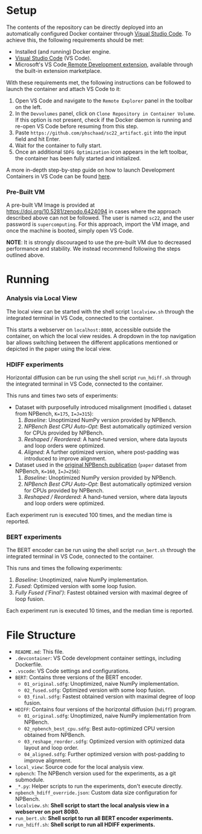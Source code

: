 # Setup

The contents of the repository can be directly deployed into an automatically
configured Docker container through
[Visual Studio Code](https://code.visualstudio.com/).
To achieve this, the following requirements should be met:

- Installed (and running) Docker engine.
- [Visual Studio Code](https://code.visualstudio.com/) (VS Code).
- Microsoft's VS Code[
  Remote Development extension](https://marketplace.visualstudio.com/items?itemName=ms-vscode-remote.vscode-remote-extensionpack),
  available through the built-in extension marketplace.

With these requirements met, the following instructions can be followed to
launch the container and attach VS Code to it:

1. Open VS Code and navigate to the `Remote Explorer` panel in the
   toolbar on the left.
2. In the `Devvolumes` panel, click on `Clone Repository in Container Volume`.
   If this option is not present, check if the Docker daemon is running and
   re-open VS Code before resuming from this step.
3. Paste `https://github.com/phschaad/sc22_artifact.git` into the input field and hit Enter.
4. Wait for the container to fully start.
5. Once an additional `SDFG Optimization` icon appears in the left toolbar,
   the container has been fully started and initialized.

A more in-depth step-by-step guide on how to launch Development Containers in
VS Code can be found [here](https://code.visualstudio.com/docs/remote/containers#_quick-start-open-a-git-repository-or-github-pr-in-an-isolated-container-volume).

### Pre-Built VM

A pre-built VM Image is provided at https://doi.org/10.5281/zenodo.6424094 in
cases where the approach described above can not be followed. The user is named
`sc22`, and the user password is `supercomputing`. For this approach, import
the VM image, and once the machine is booted, simply open VS Code.

**NOTE**: It is strongly discouraged to use the pre-built VM due to decreased
performance and stability. We instead recommend following the steps outlined
above.

# Running

### Analysis via Local View

The local view can be started with the shell script `localview.sh` through the
integrated terminal in VS Code, connected to the container.

This starts a
webserver on `localhost:8080`, accessible outside the container, on which
the local view resides. A dropdown in the top navigation bar allows switching
between the different applications mentioned or depicted in the paper using the
local view.

### HDIFF experiments

Horizontal diffusion can be run using the shell script `run_hdiff.sh` through
the integrated terminal in VS Code, connected to the container.

This runs and times two sets of experiments:

- Dataset with purposefully introduced misalignment (modified `L` dataset from
  NPBench, `K=175`, `I=J=315`):
  1. *Baseline*: Unoptimized NumPy version provided by NPBench.
  2. *NPBench Best CPU Auto-Opt*: Best automatically optimized version for CPUs
  provided by NPBench.
  3. *Reshaped / Reordered*: A hand-tuned version, where data layouts and loop orders
  were optimized.
  4. *Aligned*: A further optimized version, where post-padding was introduced to
  improve alignment.
- Dataset used in the [original NPBench publication](https://doi.org/10.1145/3447818.3460360)
  (`paper` dataset from NPBench, `K=160`, `I=J=256`):
  1. *Baseline*: Unoptimized NumPy version provided by NPBench.
  2. *NPBench Best CPU Auto-Opt*: Best automatically optimized version for CPUs
  provided by NPBench.
  3. *Reshaped / Reordered*: A hand-tuned version, where data layouts and loop orders
  were optimized.

Each experiment run is executed 100 times, and the median time is reported.

### BERT experiments

The BERT encoder can be run using the shell script `run_bert.sh` through
the integrated terminal in VS Code, connected to the container.

This runs and times the following experiments:
1. *Baseline*: Unoptimized, naive NumPy implementation.
2. *Fused*: Optimized version with some loop fusion.
2. *Fully Fused ('Final')*: Fastest obtained version with maximal degree of loop fusion.

Each experiment run is executed 10 times, and the median time is reported.

# File Structure

- `README.md`: This file.
- `.devcontainer`: VS Code development container settings, including Dockerfile.
- `.vscode`: VS Code settings and configurations.
- `BERT`: Contains three versions of the BERT encoder.
  - `01_original.sdfg`: Unoptimized, naive NumPy implementation.
  - `02_fused.sdfg`: Optimized version with some loop fusion.
  - `03_final.sdfg`: Fastest obtained version with maximal degree of loop fusion.
- `HDIFF`: Contains four versions of the horizontal diffusion (`hdiff`) program.
  - `01_original.sdfg`: Unoptimized, naive NumPy implementation from NPBench.
  - `02_npbench_best_cpu.sdfg`: Best auto-optimized CPU version obtained from NPBench.
  - `03_reshape_reorder.sdfg`: Optimized version with optimized data layout and loop order.
  - `04_aligned.sdfg`: Further optimized version with post-padding to improve alignment.
- `local_view`: Source code for the local analysis view.
- `npbench`: The NPBench version used for the experiments, as a git submodule.
- `_*.py`: Helper scripts to run the experiments, don't execute directly.
- `npbench_hdiff_override.json`: Custom data size configuration for NPBench.
- `localview.sh`: **Shell script to start the local analysis view in a webserver on port 8080.**
- `run_bert.sh`: **Shell script to run all BERT encoder experiments.**
- `run_hdiff.sh`: **Shell script to run all HDIFF experiments.**
